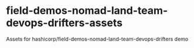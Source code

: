 # field-demos-nomad-land-team-devops-drifters-assets
Assets for hashicorp/field-demos-nomad-land-team-devops-drifters demo
